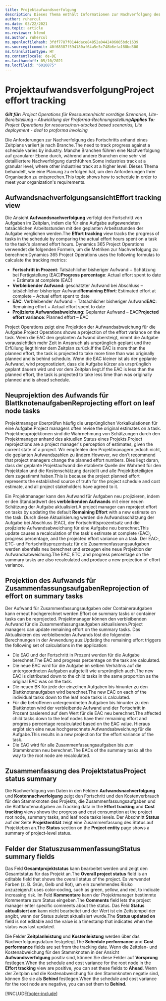 ```yaml
---
title: Projektaufwandsverfolgung
description: Dieses Thema enthält Informationen zur Nachverfolgung des Projektaufwands und des Arbeitsfortschritts.
author: ruhercul
ms.date: 03/22/2021
ms.topic: article
ms.reviewer: kfend
ms.author: ruhercul
ms.openlocfilehash: 3fdf7787f0144dace84852a0442406085bdc1639
ms.sourcegitcommit: 40f68387f594180af64a5e5c748b6efa188bd300
ms.translationtype: HT
ms.contentlocale: de-DE
ms.lasthandoff: 05/10/2021
ms.locfileid: "6010875"
---
```

# <a name="project-effort-tracking"></a><span data-ttu-id="a0bb8-103">Projektaufwandsverfolgung</span><span class="sxs-lookup"><span data-stu-id="a0bb8-103">Project effort tracking</span></span>

<span data-ttu-id="a0bb8-104">_**Gilt für:** Project Operations für Ressourcen/nicht vorrätige Szenarien, Lite-Bereitstellung – Abwicklung der Proforma-Rechnungsstellung_</span><span class="sxs-lookup"><span data-stu-id="a0bb8-104">_**Applies To:** Project Operations for resource/non-stocked based scenarios, Lite deployment - deal to proforma invoicing_</span></span>

<span data-ttu-id="a0bb8-105">Die Anforderungen zur Nachverfolgung des Fortschritts anhand eines Zeitplans variiert je nach Branche.</span><span class="sxs-lookup"><span data-stu-id="a0bb8-105">The need to track progress against a schedule varies by industry.</span></span> <span data-ttu-id="a0bb8-106">Manche Branchen führen eine Nachverfolgung auf granularer Ebene durch, während andere Branchen eine sehr viel detailliertere Nachverfolgung durchführen.</span><span class="sxs-lookup"><span data-stu-id="a0bb8-106">Some industries track at a granular level, where other industries track at a higher level.</span></span> <span data-ttu-id="a0bb8-107">Dieses Thema behandelt, wie eine Planung zu erfolgen hat, um den Anforderungen Ihrer Organisation zu entsprechen.</span><span class="sxs-lookup"><span data-stu-id="a0bb8-107">This topic shows how to schedule in order to meet your organization's requirements.</span></span>

## <a name="effort-tracking-view"></a><span data-ttu-id="a0bb8-108">Aufwandsnachverfolgungsansicht</span><span class="sxs-lookup"><span data-stu-id="a0bb8-108">Effort tracking view</span></span>

<span data-ttu-id="a0bb8-109">Die Ansicht **Aufwandsnachverfolgung** verfolgt den Fortschritt von Aufgaben im Zeitplan, indem die für eine Aufgabe aufgewendeten tatsächlichen Arbeitsstunden mit den geplanten Arbeitsstunden der Aufgabe verglichen werden.</span><span class="sxs-lookup"><span data-stu-id="a0bb8-109">The **Effort tracking** view tracks the progress of tasks in the schedule by comparing the actual effort hours spent on a task to the task's planned effort hours.</span></span> <span data-ttu-id="a0bb8-110">Dynamics 365 Project Operations verwendet die folgenden Formeln, um die Metriken zur Nachverfolgung zu berechnen:</span><span class="sxs-lookup"><span data-stu-id="a0bb8-110">Dynamics 365 Project Operations uses the following formulas to calculate the tracking metrics:</span></span>

- <span data-ttu-id="a0bb8-111">**Fortschritt in Prozent**: Tatsächlicher bisheriger Aufwand ÷ Schätzung bei Fertigstellung (EAC)</span><span class="sxs-lookup"><span data-stu-id="a0bb8-111">**Progress percentage**: Actual effort spent to date ÷ Estimate at complete (EAC)</span></span> 
- <span data-ttu-id="a0bb8-112">**Verbleibender Aufwand**: geschätzter Aufwand bei Abschluss – tatsächlicher bisheriger Aufwand</span><span class="sxs-lookup"><span data-stu-id="a0bb8-112">**Remaining Effort**: Estimated effort at complete – Actual effort spent to date</span></span> 
- <span data-ttu-id="a0bb8-113">**EAC**: Verbleibender Aufwand + Tatsächlicher bisheriger Aufwand</span><span class="sxs-lookup"><span data-stu-id="a0bb8-113">**EAC**: Remaining effort + Actual effort spent to date</span></span> 
- <span data-ttu-id="a0bb8-114">**Projizierte Aufwandsabweichung**: Geplanter Aufwand – EAC</span><span class="sxs-lookup"><span data-stu-id="a0bb8-114">**Projected effort variance**: Planned effort – EAC</span></span>

<span data-ttu-id="a0bb8-115">Project Operations zeigt eine Projektion der Aufwandsabweichung für die Aufgabe.</span><span class="sxs-lookup"><span data-stu-id="a0bb8-115">Project Operations shows a projection of the effort variance on the task.</span></span> <span data-ttu-id="a0bb8-116">Wenn die EAC den geplanten Aufwand übersteigt, nimmt die Aufgabe voraussichtlich mehr Zeit in Anspruch als ursprünglich geplant und ihre Erfüllung liegt hinter dem Zeitplan zurück.</span><span class="sxs-lookup"><span data-stu-id="a0bb8-116">If the EAC is more than the planned effort, the task is projected to take more time than was originally planned and is behind schedule.</span></span> <span data-ttu-id="a0bb8-117">Wenn die EAC kleiner ist als der geplante Aufwand, wird prognostiziert, dass die Aufgabe kürzer als ursprünglich geplant dauern wird und vor dem Zeitplan liegt.</span><span class="sxs-lookup"><span data-stu-id="a0bb8-117">If the EAC is less than the planned effort, the task is projected to take less time than was originally planned and is ahead schedule.</span></span>

## <a name="reprojecting-effort-on-leaf-node-tasks"></a><span data-ttu-id="a0bb8-118">Neuprojektion des Aufwands für Blattknotenaufgaben</span><span class="sxs-lookup"><span data-stu-id="a0bb8-118">Reprojecting effort on leaf node tasks</span></span>

<span data-ttu-id="a0bb8-119">Projektmanager überprüfen häufig die ursprünglichen Vorkalkulationen für eine Aufgabe.</span><span class="sxs-lookup"><span data-stu-id="a0bb8-119">Project managers often revise the original estimates on a task.</span></span> <span data-ttu-id="a0bb8-120">Projektneuprojektionen sind die Wahrnehmung von Schätzungen durch den Projektmanager anhand des aktuellen Status eines Projekts.</span><span class="sxs-lookup"><span data-stu-id="a0bb8-120">Project reprojections are a project manager's perception of estimates, given the current state of a project.</span></span> <span data-ttu-id="a0bb8-121">Wir empfehlen den Projektmanagern jedoch nicht, die geplanten Aufwandszahlen zu ändern.</span><span class="sxs-lookup"><span data-stu-id="a0bb8-121">However, we don't recommend that project managers change the planned effort numbers.</span></span> <span data-ttu-id="a0bb8-122">Dies liegt daran, dass der geplante Projektaufwand die etablierte Quelle der Wahrheit für den Projektplan und die Kostenschätzung darstellt und alle Projektbeteiligten dem zugestimmt haben.</span><span class="sxs-lookup"><span data-stu-id="a0bb8-122">This is because the project planned effort represents the established source of truth for the project schedule and cost estimate, and all project stakeholders have agreed to it.</span></span>

<span data-ttu-id="a0bb8-123">Ein Projektmanager kann den Aufwand für Aufgaben neu projizieren, indem er den Standardwert des **verbleibenden Aufwands** mit einer neuen Schätzung der Aufgabe aktualisiert.</span><span class="sxs-lookup"><span data-stu-id="a0bb8-123">A project manager can reproject effort on tasks by updating the default **Remaining Effort** with a new estimate on the task.</span></span> <span data-ttu-id="a0bb8-124">Durch diese Aktualisierung werden die Aufwandsschätzung der Aufgabe bei Abschluss (EAC), der Fortschrittsprozentsatz und die projizierte Aufwandsabweichung für eine Aufgabe neu berechnet.</span><span class="sxs-lookup"><span data-stu-id="a0bb8-124">This update causes a recalculation of the task's estimate at complete (EAC), progress percentage, and the projected effort variance on a task.</span></span> <span data-ttu-id="a0bb8-125">Der EAC‑, ETC‑ und Fortschrittsprozentsatz für die Zusammenfassungsaufgaben werden ebenfalls neu berechnet und erzeugen eine neue Projektion der Aufwandsabweichung.</span><span class="sxs-lookup"><span data-stu-id="a0bb8-125">The EAC, ETC, and progress percentage on the summary tasks are also recalculated and produce a new projection of effort variance.</span></span>

## <a name="reprojection-of-effort-on-summary-tasks"></a><span data-ttu-id="a0bb8-126">Projektion des Aufwands für Zusammenfassungsaufgaben</span><span class="sxs-lookup"><span data-stu-id="a0bb8-126">Reprojection of effort on summary tasks</span></span>

<span data-ttu-id="a0bb8-127">Der Aufwand für Zusammenfassungsaufgaben oder Containeraufgaben kann erneut hochgerechnet werden.</span><span class="sxs-lookup"><span data-stu-id="a0bb8-127">Effort on summary tasks or container tasks can be reprojected.</span></span> <span data-ttu-id="a0bb8-128">Projektmanager können den verbleibenden Aufwand für die Zusammenfassungsaufgaben aktualisieren.</span><span class="sxs-lookup"><span data-stu-id="a0bb8-128">Project managers can update remaining effort on the summary tasks.</span></span> <span data-ttu-id="a0bb8-129">Das Aktualisieren des verbleibenden Aufwands löst die folgenden Berechnungen in der Anwendung aus:</span><span class="sxs-lookup"><span data-stu-id="a0bb8-129">Updating the remaining effort triggers the following set of calculations in the application:</span></span>

- <span data-ttu-id="a0bb8-130">Die EAC und der Fortschritt in Prozent werden für die Aufgabe berechnet.</span><span class="sxs-lookup"><span data-stu-id="a0bb8-130">The EAC and progress percentage on the task are calculated.</span></span>
- <span data-ttu-id="a0bb8-131">Die neue EAC wird für die Aufgabe im selben Verhältnis auf die untergeordneten Aufgaben aufgeteilt wie ursprünglich auch.</span><span class="sxs-lookup"><span data-stu-id="a0bb8-131">The new EAC is distributed down to the child tasks in the same proportion as the original EAC was on the task.</span></span>
- <span data-ttu-id="a0bb8-132">Die neuen BK für jede der einzelnen Aufgaben bis hinunter zu den Blattknotenaufgaben wird berechnet.</span><span class="sxs-lookup"><span data-stu-id="a0bb8-132">The new EAC on each of the individual tasks down to the leaf node tasks is calculated.</span></span> 
- <span data-ttu-id="a0bb8-133">Für die betroffenen untergeordneten Aufgaben bis hinunter zu den Blattknoten wird der verbleibende Aufwand und der Fortschritt in Prozent basierend auf dem Wert für die EAC neu berechnet.</span><span class="sxs-lookup"><span data-stu-id="a0bb8-133">The affected child tasks down to the leaf nodes have their remaining effort and progress percentage recalculated based on the EAC value.</span></span> <span data-ttu-id="a0bb8-134">Hieraus ergibt sich eine neue hochgerechnete Aufwandsabweichung für die Aufgabe.</span><span class="sxs-lookup"><span data-stu-id="a0bb8-134">This results in a new projection for the effort variance of the task.</span></span> 
- <span data-ttu-id="a0bb8-135">Die EAC wird für alle Zusammenfassungsaufgaben bis zum Stammknoten neu berechnet.</span><span class="sxs-lookup"><span data-stu-id="a0bb8-135">The EACs of the summary tasks all the way to the root node are recalculated.</span></span>


## <a name="project-status-summary"></a><span data-ttu-id="a0bb8-136">Zusammenfassung des Projektstatus</span><span class="sxs-lookup"><span data-stu-id="a0bb8-136">Project status summary</span></span>

<span data-ttu-id="a0bb8-137">Die Nachverfolgung von Daten in den Feldern **Aufwandsnachverfolgung** und **Kostennachverfolgung** zeigt den Fortschritt und den Kostenverbrauch für den Stammknoten des Projekts, die Zusammenfassungsaufgaben und die Blattknotenaufgaben an.</span><span class="sxs-lookup"><span data-stu-id="a0bb8-137">Tracking data in the **Effort tracking** and **Cost tracking** views shows the progress and cost consumption at the project root node, summary tasks, and leaf node tasks levels.</span></span> <span data-ttu-id="a0bb8-138">Der Abschnitt **Status** auf der Seite **Projektentität** zeigt eine Zusammenfassung des Status auf Projekteben an.</span><span class="sxs-lookup"><span data-stu-id="a0bb8-138">The **Status** section on the **Project entity** page shows a summary of project-level status.</span></span>

## <a name="status-summary-fields"></a><span data-ttu-id="a0bb8-139">Felder der Statuszusammenfassung</span><span class="sxs-lookup"><span data-stu-id="a0bb8-139">Status summary fields</span></span>

<span data-ttu-id="a0bb8-140">Das Feld **Gesamtprojektstatus** kann bearbeitet werden und zeigt den Gesamtstatus für das Projekt an.</span><span class="sxs-lookup"><span data-stu-id="a0bb8-140">The **Overall project status** field is an editable field that shows the overall status of the project.</span></span> <span data-ttu-id="a0bb8-141">Es verwendet Farben (z. B. Grün, Gelb und Rot), um ein zunehmendes Risiko anzuzeigen.</span><span class="sxs-lookup"><span data-stu-id="a0bb8-141">It uses color-coding, such as green, yellow, and red, to indicate increasing risk.</span></span> <span data-ttu-id="a0bb8-142">Im Feld **Kommentare** kann der Projektmanager bestimmte Kommentare zum Status eingeben.</span><span class="sxs-lookup"><span data-stu-id="a0bb8-142">The **Comments** field lets the project manager enter specific comments about the status.</span></span> <span data-ttu-id="a0bb8-143">Das Feld **Status aktualisiert am** kann nicht bearbeitet und der Wert ist ein Zeitstempel der angibt, wann der Status zuletzt aktualisiert wurde.</span><span class="sxs-lookup"><span data-stu-id="a0bb8-143">The **Status updated on** field is not editable and the value is a timestamp that indicates when the status was last updated.</span></span>

<span data-ttu-id="a0bb8-144">Die Felder **Zeitplanleistung** und **Kostenleistung** werden über das Nachverfolgungsdatum festgelegt.</span><span class="sxs-lookup"><span data-stu-id="a0bb8-144">The **Schedule performance** and **Cost performance** fields are set from the tracking date.</span></span> <span data-ttu-id="a0bb8-145">Wenn die Zeitplan- und Kostenabweichung für den Stammknoten in der Ansicht **Aufwandsverfolgung** positiv sind, können Sie diese Felder auf **Vorsprung** festlegen.</span><span class="sxs-lookup"><span data-stu-id="a0bb8-145">When the schedule and cost variance for the root node in the **Effort tracking** view are positive, you can set these fields to **Ahead**.</span></span> <span data-ttu-id="a0bb8-146">Wenn der Zeitplan und die Kostenabweichung für den Stammknoten negativ sind, können Sie sie als **Behind** festlegen.</span><span class="sxs-lookup"><span data-stu-id="a0bb8-146">When the schedule and cost variance for the root node are negative, you can set them to **Behind**.</span></span>


[!INCLUDE[footer-include](../includes/footer-banner.md)]
